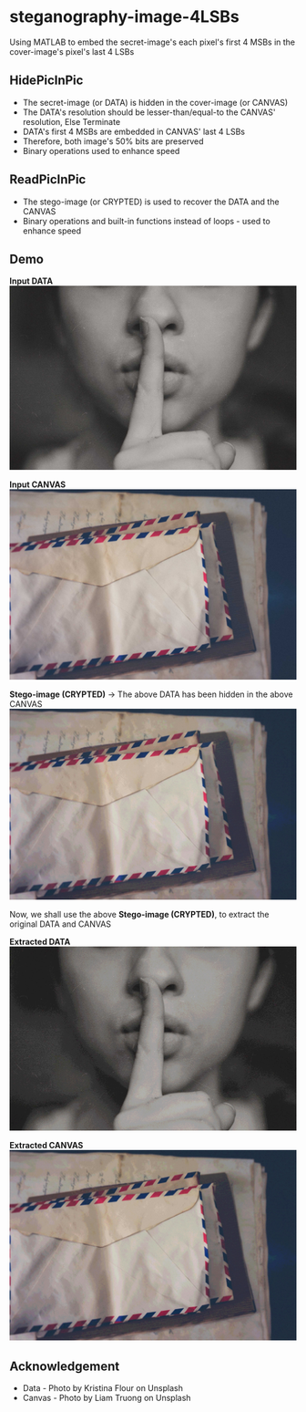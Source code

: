 # steganography-image-4LSBs
Using MATLAB to embed the secret-image's each pixel's first 4 MSBs in the cover-image's pixel's last 4 LSBs

## HidePicInPic
* The secret-image (or DATA) is hidden in the cover-image (or CANVAS)
* The DATA's resolution should be lesser-than/equal-to the CANVAS' resolution, Else Terminate
* DATA's first 4 MSBs are embedded in CANVAS' last 4 LSBs
* Therefore, both image's 50% bits are preserved
* Binary operations used to enhance speed

## ReadPicInPic
* The stego-image (or CRYPTED) is used to recover the DATA and the CANVAS
* Binary operations and built-in functions instead of loops - used to enhance speed

## Demo
**Input DATA**
![Input Data](/images/input_data.jpg)

**Input CANVAS**
![Input Canvas](/images/input_canvas.jpg)

**Stego-image (CRYPTED)** -> The above DATA has been hidden in the above CANVAS
![Crypted](/images/crypted.jpg)

Now, we shall use the above **Stego-image (CRYPTED)**, to extract the original DATA and CANVAS

**Extracted DATA**
![Extracted Data](/images/extracted_data.jpg)

**Extracted CANVAS**
![Extracted Canvas](/images/extracted_canvas.jpg)

## Acknowledgement
* Data - Photo by Kristina Flour on Unsplash
* Canvas - Photo by Liam Truong on Unsplash
